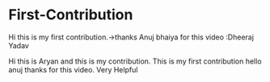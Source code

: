 # First-Contribution
Hi this is my first contribution.->thanks Anuj bhaiya for this video :Dheeraj Yadav 



Hi this is Aryan and this is my contribution.
This is my first contribution
hello anuj thanks for this video. Very Helpful
